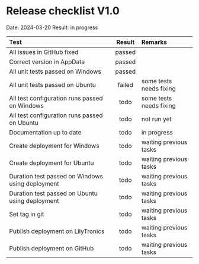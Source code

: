 # Release checklist V1.0

Date: 2024-03-20
Result: in progress

| Test                                             | Result | Remarks                 |
|:-------------------------------------------------|:------:|:------------------------|
| All issues in GitHub fixed                       | passed |                         |
| Correct version in AppData                       | passed |                         |
| All unit tests passed on Windows                 | passed |                         |
| All unit tests passed on Ubuntu                  | failed | some tests needs fixing |
| All test configuration runs passed on Windows    |  todo  | some tests needs fixing |
| All test configuration runs passed on Ubuntu     |  todo  | not run yet             |
| Documentation up to date                         |  todo  | in progress             |
| Create deployment for Windows                    |  todo  | waiting previous tasks  | 
| Create deployment for Ubuntu                     |  todo  | waiting previous tasks  |
| Duration test passed on Windows using deployment |  todo  | waiting previous tasks  |
| Duration test passed on Ubuntu using deployment  |  todo  | waiting previous tasks  |
| Set tag in git                                   |  todo  | waiting previous tasks  |
| Publish deployment on LilyTronics                |  todo  | waiting previous tasks  |
| Publish deployment on GitHub                     |  todo  | waiting previous tasks  |
